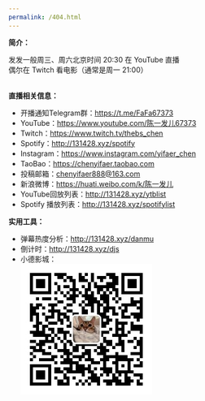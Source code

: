 ```yaml
---
permalink: /404.html
---
```


**简介：**

发发一般周三、周六北京时间 20:30 在 YouTube 直播  
偶尔在 Twitch 看电影（通常是周一 21:00）
<br/><br/>

**直播相关信息：**
- 开播通知Telegram群：<https://t.me/FaFa67373>
- YouTube：<https://www.youtube.com/陈一发儿67373>
- Twitch：<https://www.twitch.tv/thebs_chen>
- Spotify：<http://131428.xyz/spotify>
- Instagram：<https://www.instagram.com/yifaer_chen>
- TaoBao：<https://chenyifaer.taobao.com>
- 投稿邮箱：<chenyifaer888@163.com>
- 新浪微博：<https://huati.weibo.com/k/陈一发儿>
- YouTube回放列表：<http://131428.xyz/ytblist>
- Spotify 播放列表：<http://131428.xyz/spotifylist>

**实用工具：**
- 弹幕热度分析：<http://131428.xyz/danmu>
- 倒计时：<http://131428.xyz/djs>
- 小德影城：  
![公众号二维码](res/gzhewm.jpg)

